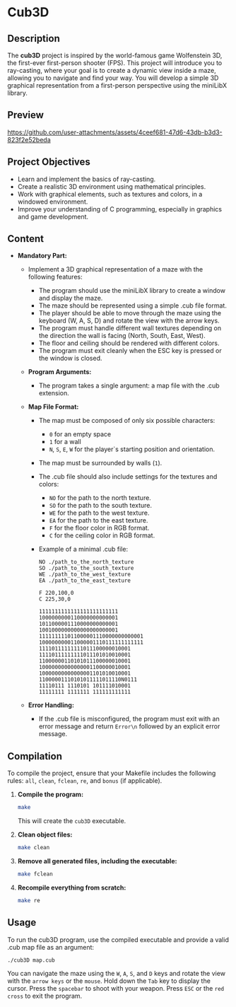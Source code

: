 # Cub3D



## Description

The **cub3D** project is inspired by the world-famous game Wolfenstein 3D, the first-ever first-person shooter (FPS). This project will introduce you to ray-casting, where your goal is to create a dynamic view inside a maze, allowing you to navigate and find your way. You will develop a simple 3D graphical representation from a first-person perspective using the miniLibX library.

## Preview

https://github.com/user-attachments/assets/4ceef681-47d6-43db-b3d3-823f2e52beda

## Project Objectives

- Learn and implement the basics of ray-casting.
- Create a realistic 3D environment using mathematical principles.
- Work with graphical elements, such as textures and colors, in a windowed environment.
- Improve your understanding of C programming, especially in graphics and game development.

## Content

- **Mandatory Part:**
  - Implement a 3D graphical representation of a maze with the following features:
    - The program should use the miniLibX library to create a window and display the maze.
    - The maze should be represented using a simple .cub file format.
    - The player should be able to move through the maze using the keyboard (W, A, S, D) and rotate the view with the arrow keys.
    - The program must handle different wall textures depending on the direction the wall is facing (North, South, East, West).
    - The floor and ceiling should be rendered with different colors.
    - The program must exit cleanly when the ESC key is pressed or the window is closed.

  - **Program Arguments:**
    - The program takes a single argument: a map file with the .cub extension.

  - **Map File Format:**
    - The map must be composed of only six possible characters:
      - `0` for an empty space
      - `1` for a wall
      - `N`, `S`, `E`, `W` for the player`s starting position and orientation.
    - The map must be surrounded by walls (`1`).
    - The .cub file should also include settings for the textures and colors:
      - `NO` for the path to the north texture.
      - `SO` for the path to the south texture.
      - `WE` for the path to the west texture.
      - `EA` for the path to the east texture.
      - `F` for the floor color in RGB format.
      - `C` for the ceiling color in RGB format.
    - Example of a minimal .cub file:

      ```plaintext
      NO ./path_to_the_north_texture
      SO ./path_to_the_south_texture
      WE ./path_to_the_west_texture
      EA ./path_to_the_east_texture

      F 220,100,0
      C 225,30,0

      1111111111111111111111111
      1000000000110000000000001
      1011000001110000000000001
      1001000000000000000000001
      111111111011000001110000000000001
      100000000011000001110111111111111
      11110111111111011100000010001
      11110111111111011101010010001
      11000000110101011100000010001
      10000000000000001100000010001
      10000000000000001101010010001
      11000001110101011111011110N0111
      11110111 1110101 101111010001
      11111111 1111111 111111111111
      ```

  - **Error Handling:**
    - If the .cub file is misconfigured, the program must exit with an error message and return `Error\n` followed by an explicit error message.

## Compilation

To compile the project, ensure that your Makefile includes the following rules: `all`, `clean`, `fclean`, `re`, and `bonus` (if applicable).

1. **Compile the program:**

   ```bash
   make
   ```

   This will create the `cub3D` executable.

2. **Clean object files:**

   ```bash
   make clean
   ```

3. **Remove all generated files, including the executable:**

   ```bash
   make fclean
   ```

4. **Recompile everything from scratch:**

   ```bash
   make re
   ```

## Usage

To run the cub3D program, use the compiled executable and provide a valid .cub map file as an argument:

```bash
./cub3D map.cub
```

You can navigate the maze using the `W`, `A`, `S`, and `D` keys and rotate the view with the `arrow keys` or the `mouse`. Hold down the `Tab` key to display the cursor. Press the `spacebar` to shoot with your weapon. Press `ESC` or the `red cross` to exit the program.
